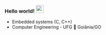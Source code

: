 



### Hello world! <img src="https://media.giphy.com/media/hvRJCLFzcasrR4ia7z/giphy.gif" width="25px">


+ Embedded systems (C, C++)
+ Computer Engineering - UFG
:pushpin: Goiânia/GO
<br/>

<br />
